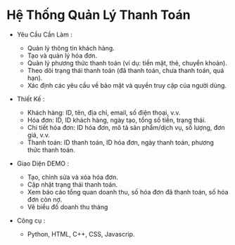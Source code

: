 <h1>Hệ Thống Quản Lý Thanh Toán</h1>

* Yêu Cầu Cần Làm :
  - Quản lý thông tin khách hàng.
  - Tạo và quản lý hóa đơn.
  - Quản lý phương thức thanh toán (ví dụ: tiền mặt, thẻ, chuyển khoản).
  - Theo dõi trạng thái thanh toán (đã thanh toán, chưa thanh toán, quá hạn).
  - Xác định các yêu cầu về bảo mật và quyền truy cập của người dùng.

* Thiết Kế :
  - Khách hàng: ID, tên, địa chỉ, email, số điện thoại, v.v.
  - Hóa đơn: ID, ID khách hàng, ngày tạo, tổng số tiền, trạng thái.
  - Chi tiết hóa đơn: ID hóa đơn, mô tả sản phẩm/dịch vụ, số lượng, đơn giá, v.v.
  - Thanh toán: ID thanh toán, ID hóa đơn, ngày thanh toán, phương thức thanh toán.

* Giao Diện DEMO :
  - Tạo, chỉnh sửa và xóa hóa đơn.
  - Cập nhật trạng thái thanh toán.
  - Xem báo cáo tổng quan doanh thu, số hóa đơn đã thanh toán, số hóa đơn còn nợ.
  - Vẽ biểu đồ doanh thu tháng

* Công cụ :
  - Python, HTML, C++, CSS, Javascrip.

